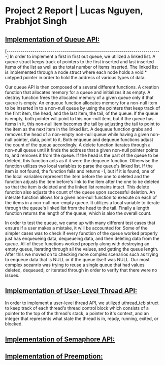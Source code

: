 # <b>Project 2 Report | Lucas Nguyen, Prabhjot Singh</b>

## <u>Implementation of Queue API:</u>
[------------------------------------------------------------------------------]
In order to implement a first in first out queue, we utilized a linked list. 
A queue struct keeps track of pointers to the first inserted and last inserted 
items of the list as well as the total number of items inserted. The linked list
is implemented through a node struct where each node holds a void * untyped 
pointer in order to hold the address of various types of data.

Our queue API is then composed of a several different functions. A creation
function that allocates memory for a queue and initializes it as empty. A 
destroy function frees the allocated memory of a given queue only if that queue
is empty. An enqueue function allocates memory for a non-null item to be 
inserted in to a non-null queue by using the pointers that keep track of the
first item, the head, and the last item, the tail, of the queue. If the queue is
empty, both pointer will point to this non-null item, but if the queue has items
in it, this non-null item becomes the tail by adjusting the tail to point to the
item as the next item in the linked list. A dequeue function grabs and removes
the head of a non-empty non-null queue while having a given non-null pointer,
data, point to it. Both enqueue and dequeue functions adjust the count of the
queue accordingly. A delete function iterates through a non-null queue until it
finds the address that a given non-null pointer points to, and removes it from 
the queue. If the head is the part of the queue to be deleted, this function
acts as if it were the dequeue function. Otherwise the function utilizes two 
local variables to parse the queue's linked list. If the item is not found, the
function fails and returns -1, but if it is found, one of the local variables
represent the item before the one to deleted and the function adjusts the item
before's link to the item after the one to be deleted so that the item is 
deleted and the linked list remains intact. This delete function also adjusts
the count of the queue upon successful deletion. An interate function allows for
a given non-null function to execute on each of the items in a non-null 
non-empty
queue. It utilizes a local variable to iterate through the queue's linked list
from the head to the tail. Finally a length function returns the length of the
queue, which is also the overall count.

In order to test the queue, we came up with many different test cases that 
ensure if a user makes a mistake, it will be accounted for. Some of the simpler
cases was to check if every function of the queue worked properly just has 
enqueueing data, dequeueing data, and then deleting data from the queue. All of
these functions worked properly along with destroying an empty queue, iterating 
through all the values, and getting the queue length. After this we moved on to 
checking more complex scenarios such as trying to enqueue data that is NULL or 
if the queue itself was NULL. Our most complex sceanrio was trying to reuse a 
single queue that had values deleted, dequeued, or iterated through in order to
verify that there were no issues.

## <u>Implementation of User-Level Thread API:</u>
In order to implement a user-level thread API, we utilized uthread_tcb struct to
keep track of each thread's thread control block which consists of a pointer to
the top of the thread's stack, a pointer to it's context, and an integer that
represents what state the thread is in, ready, running, exited, or blocked. 

## <u>Implementation of Semaphore API:</u>


## <u>Implementation of Preemption:</u>

